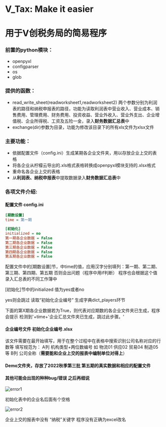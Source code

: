 V_Tax: Make it easier
====================

用于V创税务局的简易程序
====================

### 前置的python模块：
* openpyxl
* configparser
* os
* glob

### 提供的函数：
* read_write_sheet(readworksheet1,readworksheet2) 两个参数分别为利润表的路径和纳税申报表的路径，功能为读取利润表中营业收入、营业成本、销售费用、管理费用、财务费用、投资收益、营业外收入、营业外支出、企业增值税、企业所得税、工资及五险一金，录入**财务数据汇总表**中
* exchange(dir)参数为目录，功能为修改该目录下的所有xls文件为xlsx文件

### 主要功能：

* 依据配置文件（config.ini）生成某期各企业文件夹，用以存放企业上交的表格
* 将各企业从柠檬云导出的.xls格式表格转换成openpyxl模块支持的.xlsx格式
* 重命名各企业上交的表格
* 从**利润表、纳税申报表**中提取数据录入**财务数据汇总表**中

### 各项文件介绍:
#### 配置文件 config.ini
```ini
[期数设置]
time = 第一期

[初始化]
initialized = no
第一期各企业数据 = False
第二期各企业数据 = False
第三期各企业数据 = False
第四期各企业数据 = False
第五期各企业数据 = False
```

配置文件中的[期数设置]节，中time的值，应用汉字分别填列：第一期、第二期、第三期、第四期、第五期 否则会出问题（程序中用if判断）
程序也会根据这个值录入汇总表的不同工作簿中

[初始化]节中的initialized 值为yes或者no

yes则会跳过 读取“初始化企业编号” 生成字典dict_players环节

下面的第X期各企业数据若为True，则代表对应期数的各企业文件夹已生成，程序会提示 检测到'+time+'企业汇总文件夹已生成，跳过此步骤。'

#### 企业编号文件 初始化企业编号.xlsx
该文件需要在最开始填写，用于在整个过程中在表格中搜索识别公司名称对应的行数等
填写规范为：
A列 机构类型+两位数编号 如 物流01 供应02 贸易04 制造05等
B列 公司全称（**需要能和企业上交的报表中编制单位对得上**）

#### Demo文件夹，存放了2022秋季第三批 第五期的真实数据和相应的配置文件

#### 其他可能会出现的种种bug/错误 之后再细说

![error1](http://lychee.alpacayyy.top:3801/uploads/big/aaa8a324efbad6ce5ee24c1c9b578ba3.png)

初始化表中的企业名后面有个空格

![error2](http://lychee.alpacayyy.top:3801/uploads/big/228816e4bb0f1074c562ae44ba200413.png)

企业上交的报表中没有 “纳税”关键字 程序没有正确为excel改名








